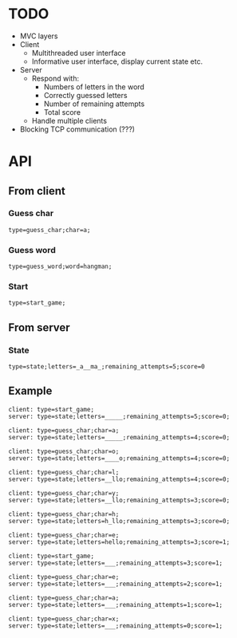 # TODO

* MVC layers
* Client
  * Multithreaded user interface
  * Informative user interface, display current state etc.
* Server
  * Respond with:
    * Numbers of letters in the word
    * Correctly guessed letters
    * Number of remaining attempts
    * Total score
  * Handle multiple clients
* Blocking TCP communication (???)

# API

## From client

### Guess char
`type=guess_char;char=a;`

### Guess word
`type=guess_word;word=hangman;`

### Start
`type=start_game;`

## From server

### State
`type=state;letters=_a__ma_;remaining_attempts=5;score=0`


## Example

```
client: type=start_game;
server: type=state;letters=_____;remaining_attempts=5;score=0;

client: type=guess_char;char=a;
server: type=state;letters=_____;remaining_attempts=4;score=0;

client: type=guess_char;char=o;
server: type=state;letters=____o;remaining_attempts=4;score=0;

client: type=guess_char;char=l;
server: type=state;letters=__llo;remaining_attempts=4;score=0;

client: type=guess_char;char=y;
server: type=state;letters=__llo;remaining_attempts=3;score=0;

client: type=guess_char;char=h;
server: type=state;letters=h_llo;remaining_attempts=3;score=0;

client: type=guess_char;char=e;
server: type=state;letters=hello;remaining_attempts=3;score=1;

client: type=start_game;
server: type=state;letters=___;remaining_attempts=3;score=1;

client: type=guess_char;char=e;
server: type=state;letters=___;remaining_attempts=2;score=1;

client: type=guess_char;char=a;
server: type=state;letters=___;remaining_attempts=1;score=1;

client: type=guess_char;char=x;
server: type=state;letters=___;remaining_attempts=0;score=1;
```